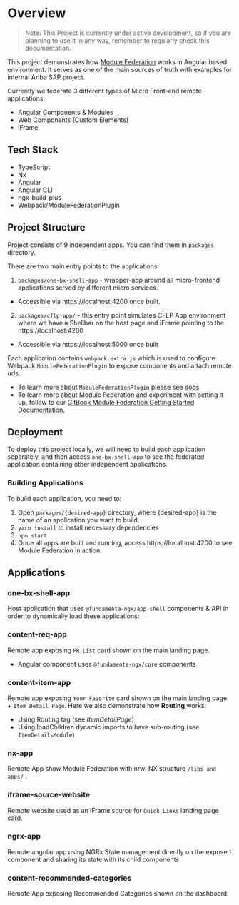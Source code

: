 
# Overview

>Note: This Project is currently under active development, so if you are planning to use it in any way, remember to regularly check this documentation.

This project demonstrates how [Module Federation](https://app.gitbook.com/@fundamental-ngx/s/microfrontends/module-federation-getting-started/readme-main) works in Angular based environment. It serves as one of the main sources of truth with examples for internal Ariba SAP project.

Currently we federate 3 different types of Micro Front-end remote applications:

- Angular Components & Modules
- Web Components (Custom Elements)
- iFrame

## Tech Stack

- TypeScript
- Nx
- Angular
- Angular CLI
- ngx-build-plus
- Webpack/ModuleFederationPlugin

## Project Structure

Project consists of 9 independent apps. You can find them in `packages` directory.

There are two main entry points to the applications:

1. `packages/one-bx-shell-app` - wrapper-app around all micro-frontend applications served by different micro services.

- Accessible via https://localhost:4200 once built.

2. `packages/cflp-app/` - this entry point simulates CFLP App environment where we have a Shellbar on the host page and iFrame pointing to the https://localhost:4200

- Accessible via https://localhost:5000 once built

Each application contains `webpack.extra.js` which is used to configure Webpack `ModuleFederationPlugin` to expose components and attach remote urls.

- To learn more about `ModuleFederationPlugin` please see [docs](https://webpack.js.org/concepts/module-federation/)
- To learn more about Module Federation and experiment with setting it up, follow to our [GitBook Module Federation Getting Started Documentation.](https://app.gitbook.com/@fundamental-ngx/s/microfrontends/module-federation-getting-started/readme-main)
  
## Deployment

To deploy this project locally, we will need to build each application separately, and then access `one-bx-shell-app` to see the federated application containing other independent applications.

### Building Applications

To build each application, you need to:

1. Open `packages/{desired-app}` directory, where {desired-app} is the name of an application you want to build.
2. `yarn install` to install necessary dependencies
3. `npm start`
4. Once all apps are built and running, access https://localhost:4200 to see Module Federation in action.
  
## Applications

### one-bx-shell-app

Host application that uses `@fundamenta-ngx/app-shell` components & API in order to dynamically load these applications:

### content-req-app

Remote app exposing `PR List` card shown on the main landing page.
 - Angular component uses `@fundamenta-ngx/core` components

### content-item-app

Remote app exposing `Your Favorite` card shown on the main landing page + `Item Detail Page`. Here we also demonstrate how **Routing** works:

- Using Routing tag (see _ItemDetailPage_)
- Using loadChildren dynamic imports to have sub-routing (see `ItemDetailsModule`)

### nx-app

Remote App show Module Federation with nrwl NX structure `/libs and apps/` .

### iframe-source-website

Remote website used as an iFrame source for `Quick Links` landing page card.

### ngrx-app

Remote angular app using NGRx State management directly on the exposed component and sharing its state with its child components

### content-recommended-categories

Remote App exposing Recommended Categories shown on the dashboard.
